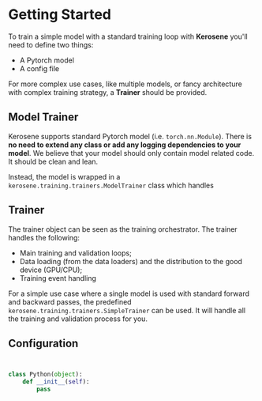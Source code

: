 # Getting Started

To train a simple model with a standard training loop with **Kerosene** you'll need to define two things: 

- A Pytorch model
- A config file

For more complex use cases, like multiple models, or fancy architecture with complex training strategy, a 
<b>Trainer</b> should be provided. 

## Model Trainer

Kerosene supports standard Pytorch model (i.e. ```torch.nn.Module```). There is **no need to extend any class 
or add any logging dependencies to your model**. We believe that your model should only contain model related code. It should be clean
and lean. 

Instead, the model is wrapped in a ```kerosene.training.trainers.ModelTrainer``` class which handles 

## Trainer

The trainer object can be seen as the training orchestrator. The trainer handles the following:

- Main training and validation loops;
- Data loading (from the data loaders) and the distribution to the good device (GPU/CPU);
- Training event handling

For a simple use case where a single model is used with standard forward and backward passes, the predefined
```kerosene.training.trainers.SimpleTrainer``` can be used. It will handle all the training and validation process for you.



## Configuration

## 
```python 

class Python(object):
    def __init__(self):
        pass
```
